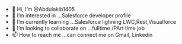 - 👋 Hi, I’m @Abdulakib1405
- 👀 I’m interested in ...Salesforce developer profile
- 🌱 I’m currently learning ...Salesforce lighning LWC,Rest,Visualforce
- 💞️ I’m looking to collaborate on ...fulltime /PArt time job
- 📫 How to reach me ...can connect me on Gmail, Linkedin

<!---
Abdulakib1405/Abdulakib1405 is a ✨ special ✨ repository because its `README.md` (this file) appears on your GitHub profile.
You can click the Preview link to take a look at your changes.
--->
